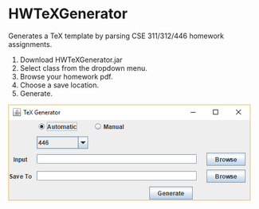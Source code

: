 # HWTeXGenerator
Generates a TeX template by parsing CSE 311/312/446 homework assignments. 
1. Download HWTeXGenerator.jar
2. Select class from the dropdown menu.
3. Browse your homework pdf.
4. Choose a save location.
5. Generate.

![GUI image](https://github.com/NelsonTanCS/HWTeXGenerator/blob/master/texgen.PNG)
